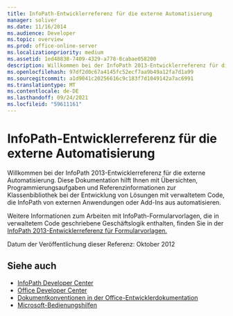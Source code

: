 ```yaml
---
title: InfoPath-Entwicklerreferenz für die externe Automatisierung
manager: soliver
ms.date: 11/16/2014
ms.audience: Developer
ms.topic: overview
ms.prod: office-online-server
ms.localizationpriority: medium
ms.assetid: 1ed48838-7409-4329-a778-8cabae058200
description: Willkommen bei der InfoPath 2013-Entwicklerreferenz für die externe Automatisierung. Diese Dokumentation hilft Ihnen mit Übersichten, Programmierungsaufgaben und Referenzinformationen zur Klassenbibliothek bei der Entwicklung von Lösungen mit verwaltetem Code, die InfoPath von externen Anwendungen oder Add-Ins aus automatisieren.
ms.openlocfilehash: 97df2d0c67a4145fc52ecf7aa9b49a12fa7d1a99
ms.sourcegitcommit: a1d9041c20256616c9c183f7d1049142a7ac6991
ms.translationtype: MT
ms.contentlocale: de-DE
ms.lasthandoff: 09/24/2021
ms.locfileid: "59611161"
---
```

# <a name="infopath-developer-reference-for-external-automation"></a>InfoPath-Entwicklerreferenz für die externe Automatisierung

Willkommen bei der InfoPath 2013-Entwicklerreferenz für die externe Automatisierung. Diese Dokumentation hilft Ihnen mit Übersichten, Programmierungsaufgaben und Referenzinformationen zur Klassenbibliothek bei der Entwicklung von Lösungen mit verwaltetem Code, die InfoPath von externen Anwendungen oder Add-Ins aus automatisieren.
  
Weitere Informationen zum Arbeiten mit InfoPath-Formularvorlagen, die in verwaltetem Code geschriebene Geschäftslogik enthalten, finden Sie in der [InfoPath 2013-Entwicklerreferenz für Formularvorlagen.](https://go.microsoft.com/fwlink/?LinkId=159764)
  
Datum der Veröffentlichung dieser Referenz: Oktober 2012
  
## <a name="see-also"></a>Siehe auch

- [InfoPath Developer Center](https://msdn.microsoft.com/office/aa905434.aspx)  
- [Office Developer Center](https://msdn.microsoft.com/office/default.aspx)
- [Dokumentkonventionen in der Office-Entwicklerdokumentation](https://msdn.microsoft.com/office/aa905365.aspx)
- [Microsoft-Bedienungshilfen](https://www.microsoft.com/ENABLE/)

  

